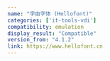 ```yaml
---
name: "字由字体 (Hellofont)"
categories: ['it-tools-vdi']
compatibility: emulation
display_result: "Compatible"
version_from: "4.1.2"
link: https://www.hellofont.cn
---
```


